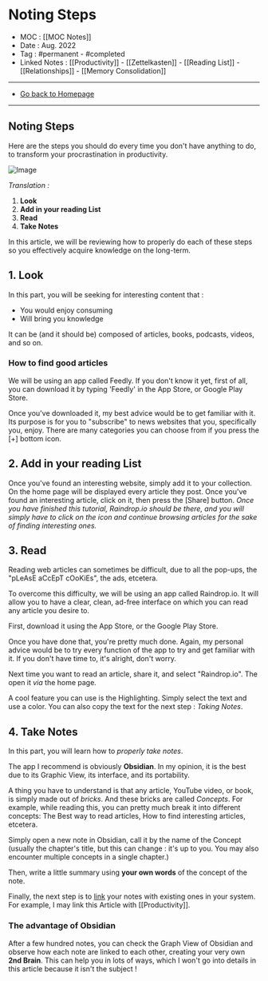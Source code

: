 # Noting Steps
- MOC : [[MOC Notes]]
- Date : Aug. 2022
- Tag : #permanent - #completed 
- Linked Notes : [[Productivity]] - [[Zettelkasten]] - [[Reading List]] - [[Relationships]] - [[Memory Consolidation]]
-------------------
- [Go back to Homepage](https://misudashi.ga/)
-----

## Noting Steps
Here are the steps you should do every time you don't have anything to do, to transform your procrastination in productivity.

![Image](https://misudashi.github.io/systems/static/Note-Taking-Steps.jpeg)

*Translation :*

1. **Look**
2. **Add in your reading List**
3. **Read**
4. **Take Notes**

In this article, we will be reviewing how to properly do each of these steps so you effectively acquire knowledge on the long-term.

## 1. Look
In this part, you will be seeking for interesting content that :
- You would enjoy consuming
- Will bring you knowledge

It can be (and it should be) composed of articles, books, podcasts, videos, and so on.

### How to find good articles
We will be using an app called Feedly. If you don't know it yet, first of all, you can download it by typing 'Feedly' in the App Store, or Google Play Store.

Once you've downloaded it, my best advice would be to get familiar with it. Its purpose is for you to "subscribe" to news websites that you, specifically you, enjoy. There are many categories you can choose from if you press the [+] bottom icon. 


## 2. Add in your reading List
Once you've found an interesting website, simply add it to your collection. On the home page will be displayed every article they post. Once you've found an interesting article, click on it, then press the [Share] button. *Once you have finished this tutorial, Raindrop.io should be there, and you will simply have to click on the icon and continue browsing articles for the sake of finding interesting ones.*
## 3. Read
Reading web articles can sometimes be difficult, due to all the pop-ups, the "pLeAsE aCcEpT cOoKiEs", the ads, etcetera. 

To overcome this difficulty, we will be using an app called Raindrop.io. It will allow you to have a clear, clean, ad-free interface on which you can read any article you desire to. 

First, download it using the App Store, or the Google Play Store.

Once you have done that, you're pretty much done. Again, my personal advice would be to try every function of the app to try and get familiar with it. If you don't have time to, it's alright, don't worry. 

Next time you want to read an article, share it, and select "Raindrop.io". The open it *via* the home page.

A cool feature you can use is the Highlighting. Simply select the text and use a color. You can also copy the text for the next step : *Taking Notes*.

## 4. Take Notes
In this part, you will learn how to *properly take notes*.

The app I recommend is obviously **Obsidian**. In my opinion, it is the best due to its Graphic View, its interface, and its portability.

A thing you have to understand is that any article, YouTube video, or book, is simply made out of *bricks*. And these bricks are called *Concepts*. For example, while reading this, you can pretty much break it into different concepts: The Best way to read articles, How to find interesting articles, etcetera. 

Simply open a new note in Obsidian, call it by the name of the Concept (usually the chapter's title, but this can change : it's up to you. You may also encounter multiple concepts in a single chapter.)

Then, write a little summary using **your own words** of the concept of the note. 

Finally, the next step is to [link]() your notes with existing ones in your system. For example, I may link this Article with [[Productivity]].

### The advantage of Obsidian
After a few hundred notes, you can check the Graph View of Obsidian and observe how each note are linked to each other, creating your very own **2nd Brain**. This can help you in lots of ways, which I won't go into details in this article because it isn't the subject !